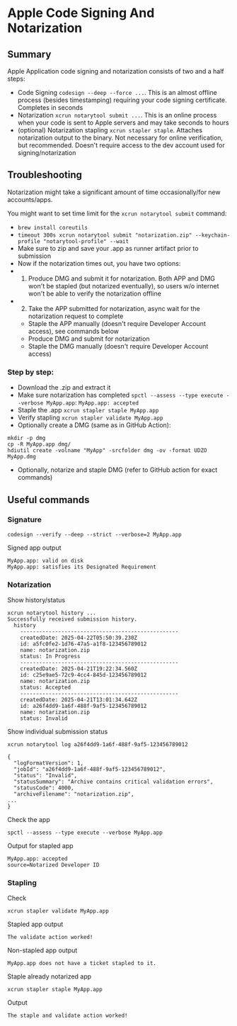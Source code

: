 # Apple Code Signing And Notarization

## Summary
Apple Application code signing and notarization consists of two and a half steps:
- Code Signing `codesign --deep --force ...`. This is an almost offline process (besides timestamping) requiring your code signing certificate. Completes in seconds
- Notarization `xcrun notarytool submit ...`. This is an online process when your code is sent to Apple servers and may take seconds to hours
- (optional) Notarization stapling `xcrun stapler staple`. Attaches notarization output to the binary. Not necessary for online verification, but recommended. Doesn't require access to the dev account used for signing/notarization 


## Troubleshooting
Notarization might take a significant amount of time occasionally/for new accounts/apps.

You might want to set time limit for the `xcrun notarytool submit` command:
- `brew install coreutils`
- `timeout 300s xcrun notarytool submit "notarization.zip" --keychain-profile "notarytool-profile" --wait`
- Make sure to zip and save your .app as runner artifact prior to submission
- Now if the notarization times out, you have two options:
- 1. Produce DMG and submit it for notarization. Both APP and DMG won't be stapled (but notarized eventually), so users w/o internet won't be able to verify the notarization offline
- 2. Take the APP submitted for notarization, async wait for the notarization request to complete
    - Staple the APP manually (doesn't require Developer Account access), see commands below
    - Produce DMG and submit for notarization
    - Staple the DMG manually (doesn't require Developer Account access)
### Step by step:
- Download the .zip and extract it
- Make sure notarization has completed `spctl --assess --type execute --verbose MyApp.app`: `MyApp.app: accepted`
- Staple the .app `xcrun stapler staple MyApp.app`
- Verify stapling `xcrun stapler validate MyApp.app`
- Optionally create a DMG (same as in GitHub Action):
```shell
mkdir -p dmg
cp -R MyApp.app dmg/
hdiutil create -volname "MyApp" -srcfolder dmg -ov -format UDZO MyApp.dmg
```
- Optionally, notarize and staple DMG (refer to GitHub action for exact commands)


## Useful commands
### Signature
```shell
codesign --verify --deep --strict --verbose=2 MyApp.app
```
Signed app output
```shell
MyApp.app: valid on disk
MyApp.app: satisfies its Designated Requirement
```
### Notarization
Show history/status
```shell
xcrun notarytool history ...
Successfully received submission history.
  history
    --------------------------------------------------
    createdDate: 2025-04-22T05:50:39.230Z
    id: a5fc0fe2-1d76-47a5-a1f8-123456789012
    name: notarization.zip
    status: In Progress
    --------------------------------------------------
    createdDate: 2025-04-21T19:22:34.560Z
    id: c25e9ae5-72c9-4cc4-845d-123456789012
    name: notarization.zip
    status: Accepted
    --------------------------------------------------
    createdDate: 2025-04-21T13:01:34.642Z
    id: a26f4dd9-1a6f-488f-9af5-123456789012
    name: notarization.zip
    status: Invalid
```
Show individual submission status
```shell
xcrun notarytool log a26f4dd9-1a6f-488f-9af5-123456789012

{
  "logFormatVersion": 1,
  "jobId": "a26f4dd9-1a6f-488f-9af5-123456789012",
  "status": "Invalid",
  "statusSummary": "Archive contains critical validation errors",
  "statusCode": 4000,
  "archiveFilename": "notarization.zip",
...
}
```
Check the app
```shell
spctl --assess --type execute --verbose MyApp.app
```
Output for stapled app
```shell
MyApp.app: accepted
source=Notarized Developer ID
```
### Stapling
Check
```shell
xcrun stapler validate MyApp.app
```
Stapled app output
```shell
The validate action worked!
```
Non-stapled app output
```shell
MyApp.app does not have a ticket stapled to it.
```
Staple already notarized app
```shell
xcrun stapler staple MyApp.app
```
Output
```shell
The staple and validate action worked!
```